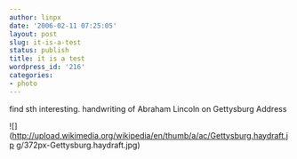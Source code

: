 ```yaml
---
author: linpx
date: '2006-02-11 07:25:05'
layout: post
slug: it-is-a-test
status: publish
title: it is a test
wordpress_id: '216'
categories:
- photo
---
```


find sth interesting. handwriting of Abraham Lincoln on Gettysburg Address

  
  
  
![](http://upload.wikimedia.org/wikipedia/en/thumb/a/ac/Gettysburg.haydraft.jp
g/372px-Gettysburg.haydraft.jpg)

